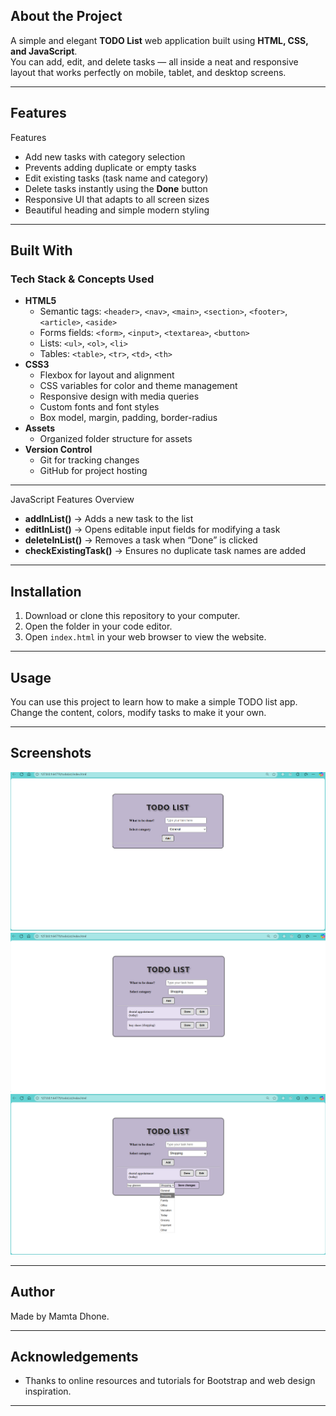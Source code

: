 ## About the Project

A simple and elegant **TODO List** web application built using **HTML, CSS, and JavaScript**.  
You can add, edit, and delete tasks — all inside a neat and responsive layout that works perfectly on mobile, tablet, and desktop screens.

---

## Features

Features

- Add new tasks with category selection
- Prevents adding duplicate or empty tasks
- Edit existing tasks (task name and category)
- Delete tasks instantly using the **Done** button
- Responsive UI that adapts to all screen sizes
- Beautiful heading and simple modern styling

---

## Built With

### Tech Stack & Concepts Used

- **HTML5**
  - Semantic tags: `<header>`, `<nav>`, `<main>`, `<section>`, `<footer>`, `<article>`, `<aside>`
  - Forms fields: `<form>`, `<input>`, `<textarea>`, `<button>`
  - Lists: `<ul>`, `<ol>`, `<li>`
  - Tables: `<table>`, `<tr>`, `<td>`, `<th>`
- **CSS3**
  - Flexbox for layout and alignment
  - CSS variables for color and theme management
  - Responsive design with media queries
  - Custom fonts and font styles
  - Box model, margin, padding, border-radius
- **Assets**
  - Organized folder structure for assets
- **Version Control**
  - Git for tracking changes
  - GitHub for project hosting

---

JavaScript Features Overview

- **addInList()** → Adds a new task to the list
- **editInList()** → Opens editable input fields for modifying a task
- **deleteInList()** → Removes a task when “Done” is clicked
- **checkExistingTask()** → Ensures no duplicate task names are added

---

## Installation

1. Download or clone this repository to your computer.
2. Open the folder in your code editor.
3. Open `index.html` in your web browser to view the website.

---

## Usage

You can use this project to learn how to make a simple TODO list app. Change the content, colors, modify tasks to make it your own.

---

## Screenshots

![Alt text](./todolist/assets/images/image1.png)
![Alt text](./todolist/assets/images/image2.png)
![Alt text](./todolist/assets/images/image3.png)

---

## Author

Made by Mamta Dhone.

---

## Acknowledgements

- Thanks to online resources and tutorials for Bootstrap and web design inspiration.

---

